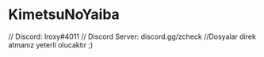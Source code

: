 # KimetsuNoYaiba
// Discord: lroxy#4011
// Discord Server: discord.gg/zcheck
//Dosyalar direk atmanız yeterli olucaktır ;)
